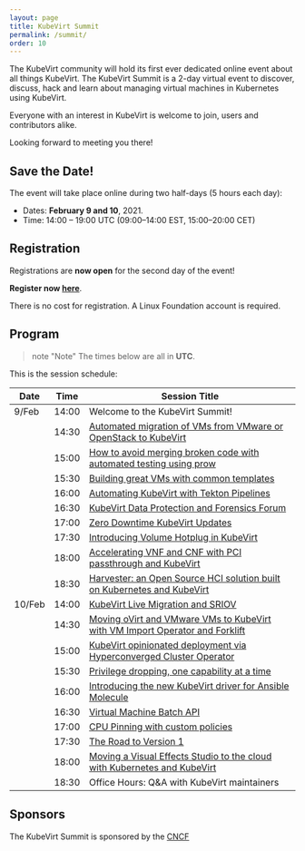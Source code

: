 ```yaml
---
layout: page
title: KubeVirt Summit
permalink: /summit/
order: 10
---
```


The KubeVirt community will hold its first ever dedicated online event about all
things KubeVirt. The KubeVirt Summit is a 2-day virtual event to discover,
discuss, hack and learn about managing virtual machines in Kubernetes using
KubeVirt.

Everyone with an interest in KubeVirt is welcome to join, users
and contributors alike.

Looking forward to meeting you there!

## Save the Date!

The event will take place online during two half-days (5 hours each day):

  - Dates: **February 9 and 10**, 2021.
  - Time: 14:00 – 19:00 UTC (09:00–14:00 EST, 15:00–20:00 CET)

## Registration

Registrations are **now open** for the second day of the event!

**Register now [here](https://community.cncf.io/e/m76vzx/)**.

There is no cost for registration. A Linux Foundation account is required.

## Program

> note "Note"
> The times below are all in **UTC**.

This is the session schedule:

| Date   | Time  | Session Title                                                                                                                                                                                         |
| ------ | ----- | -------------                                                                                                                                                                                         |
| 9/Feb  | 14:00 | Welcome to the KubeVirt Summit!                                                                                                                                                                       |
|        | 14:30 | [Automated migration of VMs from VMware or OpenStack to KubeVirt](https://github.com/kubevirt/community/blob/master/events/2021-kubevirt-summit/proposals/migrating-vms-to-kubevirt-with-coriolis.md) |
|        | 15:00 | [How to avoid merging broken code with automated testing using prow](https://github.com/kubevirt/community/blob/master/events/2021-kubevirt-summit/proposals/prow-jobs-automated-testing.md)          |
|        | 15:30 | [Building great VMs with common templates](https://github.com/kubevirt/community/blob/master/events/2021-kubevirt-summit/proposals/common-templates.md)                                               |
|        | 16:00 | [Automating KubeVirt with Tekton Pipelines](https://github.com/kubevirt/community/blob/master/events/2021-kubevirt-summit/proposals/automating-kubevirt-with-tekton-pipelines.md)                     |
|        | 16:30 | [KubeVirt Data Protection and Forensics Forum](https://github.com/kubevirt/community/blob/master/events/2021-kubevirt-summit/proposals/snapshot-dev.md)                                       |
|        | 17:00 | [Zero Downtime KubeVirt Updates](https://github.com/kubevirt/community/blob/master/events/2021-kubevirt-summit/proposals/kubevirt-updates.md)                                                                      |
|        | 17:30 | [Introducing Volume Hotplug in KubeVirt](https://github.com/kubevirt/community/blob/master/events/2021-kubevirt-summit/proposals/proposal-awels.md)                                                   |
|        | 18:00 | [Accelerating VNF and CNF with PCI passthrough and KubeVirt](https://github.com/kubevirt/community/blob/master/events/2021-kubevirt-summit/proposals/pci-passthrough.md)                              |
|        | 18:30 | [Harvester: an Open Source HCI solution built on Kubernetes and KubeVirt](https://github.com/kubevirt/community/blob/master/events/2021-kubevirt-summit/proposals/harvester.md)                       |
| 10/Feb | 14:00 | [KubeVirt Live Migration and SRIOV](https://github.com/kubevirt/community/blob/master/events/2021-kubevirt-summit/proposals/sriov-live-migration.md)                                                  |
|        | 14:30 | [Moving oVirt and VMware VMs to KubeVirt with VM Import Operator and Forklift](https://github.com/kubevirt/community/blob/master/events/2021-kubevirt-summit/proposals/kubevirt-vmio.md)              |
|        | 15:00 | [KubeVirt opinionated deployment via Hyperconverged Cluster Operator](https://github.com/kubevirt/community/blob/master/events/2021-kubevirt-summit/proposals/hco-user-proposal-2021.md)              |
|        | 15:30 | [Privilege dropping, one capability at a time](https://github.com/kubevirt/community/blob/master/events/2021-kubevirt-summit/proposals/privilege-dropping.md)                                         |
|        | 16:00 | [Introducing the new KubeVirt driver for Ansible Molecule](https://github.com/kubevirt/community/blob/master/events/2021-kubevirt-summit/proposals/molecule-kubevirt.md)                              |
|        | 16:30 | [Virtual Machine Batch API](https://github.com/kubevirt/community/blob/master/events/2021-kubevirt-summit/proposals/vm-batch-api.md)                                                                  |
|        | 17:00 | [CPU Pinning with custom policies](https://github.com/kubevirt/community/blob/master/events/2021-kubevirt-summit/proposals/cpu-pinning.md)                                                            |
|        | 17:30 | [The Road to Version 1](https://github.com/kubevirt/community/blob/master/events/2021-kubevirt-summit/proposals/the-road-to-v1.md)                                                                    |
|        | 18:00 | [Moving a Visual Effects Studio to the cloud with Kubernetes and KubeVirt](https://github.com/kubevirt/community/blob/master/events/2021-kubevirt-summit/proposals/user-story-vfx-production.md)      |
|        | 18:30 | Office Hours: Q&A with KubeVirt maintainers                                                                                                                                                           |

## Sponsors

The KubeVirt Summit is sponsored by the [CNCF](https://cncf.io/)
